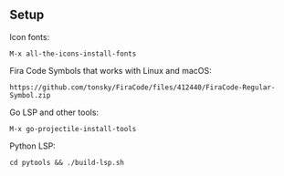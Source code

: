 Setup
-----

Icon fonts:

    M-x all-the-icons-install-fonts
    
Fira Code Symbols that works with Linux and macOS:

    https://github.com/tonsky/FiraCode/files/412440/FiraCode-Regular-Symbol.zip

Go LSP and other tools:

    M-x go-projectile-install-tools
    
Python LSP:

    cd pytools && ./build-lsp.sh

